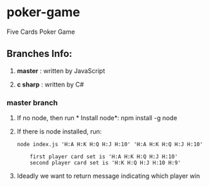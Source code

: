 # poker-game
Five Cards Poker Game

## Branches Info:

1. **master** : written by JavaScript


2. **c sharp** : written by C#


### master branch

1. If no node, then run * Install node*:  npm install -g node

2. If there is node installed, run:
      
      ```
      node index.js 'H:A H:K H:Q H:J H:10' 'H:A H:K H:Q H:J H:10'
      
          first player card set is 'H:A H:K H:Q H:J H:10'
          second player card set is 'H:K H:Q H:J H:10 H:9'
      ```




3. Ideadly we want to return message indicating which player win
